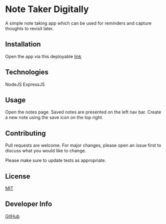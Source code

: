 # Note Taker Digitally

A simple note taking app which can be used for reminders and capture thoughts to revisit later. 

## Installation

Open the app via this deployable [link](https://note-take-digitally.herokuapp.com/)


## Technologies
NodeJS
ExpressJS

## Usage

Open the notes page. Saved notes are presented on the left nav bar. Create a new note using the save icon on the top right. 

## Contributing
Pull requests are welcome. For major changes, please open an issue first to discuss what you would like to change.

Please make sure to update tests as appropriate.

## License
[MIT](https://choosealicense.com/licenses/mit/)

## Developer Info 
[GitHub](https://github.com/NonchalantGarage)